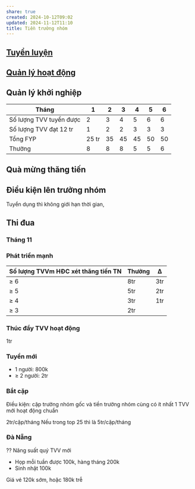 ```yaml
---
share: true
created: 2024-10-12T09:02
updated: 2024-11-12T11:10
title: Tiền trưởng nhóm
---
```

## [Tuyển luyện](./Trong%203%20th%C3%A1ng%20%C4%91%E1%BA%A7u,%20ti%E1%BB%81n%20tr%C6%B0%E1%BB%9Fng%20nh%C3%B3m%20%C4%91%C6%B0%E1%BB%A3c%20th%C6%B0%E1%BB%9Fng%20g%E1%BA%A5p%20%C4%91%C3%B4i%20s%E1%BB%91%20th%C6%B0%E1%BB%9Fng%20cho%20t%C6%B0%20v%E1%BA%A5n%20vi%C3%AAn.md)
## [Quản lý hoạt động](./Trong%203%20th%C3%A1ng%20%C4%91%E1%BA%A7u,%20ti%E1%BB%81n%20tr%C6%B0%E1%BB%9Fng%20nh%C3%B3m%20%C4%91%C6%B0%E1%BB%A3c%2015%25%20tr%C3%AAn%20t%E1%BB%95ng%20hoa%20h%E1%BB%93ng%20c%E1%BB%A7a%20t%C6%B0%20v%E1%BA%A5n%20vi%C3%AAn.md)
## Quản lý khởi nghiệp
| Tháng                   | 1     | 2   | 3   | 4   | 5   | 6   |
| ----------------------- | ----- | --- | --- | --- | --- | --- |
| Số lượng TVV tuyển được | 2     | 3   | 4   | 5   | 6   | 6   |
| Số lượng TVV đạt 12 tr  | 1     | 2   | 2   | 3   | 3   | 3   |
| Tổng FYP                | 25 tr | 35  | 45  | 45  | 50  | 50  |
| Thưởng                  | 8     | 8   | 8   | 5   | 5   | 6   |

## Quà mừng thăng tiến


## Điều kiện lên trưởng nhóm
Tuyển dụng thì không giới hạn thời gian, 
## Thi đua
### Tháng 11
### Phát triển mạnh
| Số lượng TVVm HĐC xét thăng tiến TN | Thưởng | Δ   |
| ----------------------------------- | ------ | --- |
| ≥ 6                                 | 8tr    | 3tr |
| ≥ 5                                 | 5tr    | 2tr |
| ≥ 4                                 | 3tr    | 1tr |
| ≥ 3                                 | 2tr    |     |

### Thúc đẩy  TVV hoạt động
1tr
### Tuyển mới
- 1 người: 800k
- ≥ 2 người: 2tr

### Bắt cặp
Điều kiện: cặp trưởng nhóm gốc và tiền trưởng nhóm cùng có ít nhất 1 TVV mới hoạt động chuẩn

2tr/cặp/tháng
Nếu trong top 25 thì là 5tr/cặp/tháng

### Đà Nẵng

??
Năng suất quý
TVV mới

- Họp mỗi tuần được 100k, hàng tháng 200k
- Sinh nhật 100k

Giá vé 120k sớm, hoặc 180k trễ